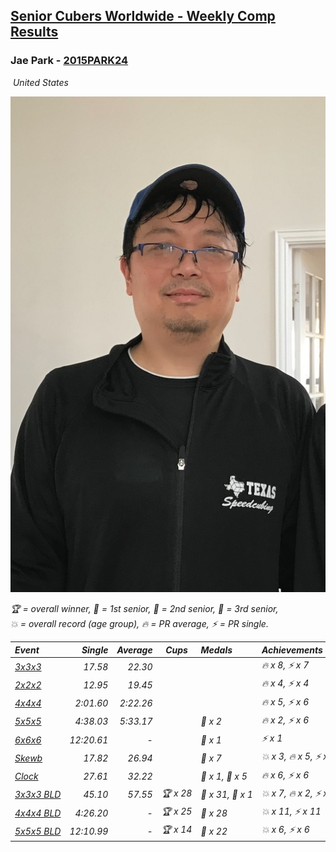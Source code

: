 <style>table {white-space: nowrap;}</style>
<link rel="stylesheet" type="text/css" href="/scw-comp/css/flags.css" />

## [Senior Cubers Worldwide - Weekly Comp Results](/scw-comp/results/)
### Jae Park - [2015PARK24](https://www.worldcubeassociation.org/persons/2015PARK24)

<i class="flag flag-US" />&nbsp;United States

![Jae Park](1533786318.jpeg)

<span style="white-space: nowrap;">🏆 = overall winner</span>, <span style="white-space: nowrap;">🥇 = 1st senior</span>, <span style="white-space: nowrap;">🥈 = 2nd senior</span>, <span style="white-space: nowrap;">🥉 = 3rd senior</span>, <span style="white-space: nowrap;">💥 = overall record (age group)</span>, <span style="white-space: nowrap;">🔥 = PR average</span>, <span style="white-space: nowrap;">⚡ = PR single</span>.

| Event | Single | Average | Cups | Medals | Achievements|
| :-- | --: | --: | :--: | :-- | :-- |
| [3x3x3](333.md) | 17.58 | 22.30 |  |  | 🔥 x 8, ⚡ x 7 |
| [2x2x2](222.md) | 12.95 | 19.45 |  |  | 🔥 x 4, ⚡ x 4 |
| [4x4x4](444.md) | 2:01.60 | 2:22.26 |  |  | 🔥 x 5, ⚡ x 6 |
| [5x5x5](555.md) | 4:38.03 | 5:33.17 |  | 🥉 x 2 | 🔥 x 2, ⚡ x 6 |
| [6x6x6](666.md) | 12:20.61 | - |  | 🥈 x 1 | ⚡ x 1 |
| [Skewb](skewb.md) | 17.82 | 26.94 |  | 🥈 x 7 | 💥 x 3, 🔥 x 5, ⚡ x 5 |
| [Clock](clock.md) | 27.61 | 32.22 |  | 🥈 x 1, 🥉 x 5 | 🔥 x 6, ⚡ x 6 |
| [3x3x3 BLD](333bf.md) | 45.10 | 57.55 | 🏆 x 28 | 🥇 x 31, 🥈 x 1 | 💥 x 7, 🔥 x 2, ⚡ x 6 |
| [4x4x4 BLD](444bf.md) | 4:26.20 | - | 🏆 x 25 | 🥇 x 28 | 💥 x 11, ⚡ x 11 |
| [5x5x5 BLD](555bf.md) | 12:10.99 | - | 🏆 x 14 | 🥇 x 22 | 💥 x 6, ⚡ x 6 |

<!-- Global site tag (gtag.js) - Google Analytics -->
<script async src="https://www.googletagmanager.com/gtag/js?id=UA-86348435-3"></script>
<script>window.dataLayer = window.dataLayer || []; function gtag() {dataLayer.push(arguments);} gtag('js', new Date()); gtag('config', 'UA-86348435-3');</script>
